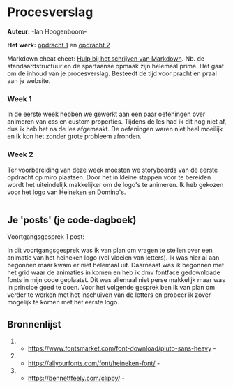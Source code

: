 # Procesverslag
**Auteur:** -Ian Hoogenboom-

**Het werk:** [opdracht 1](opdracht1/index.html) en [opdracht 2](opdracht2/index.html)


Markdown cheat cheet: [Hulp bij het schrijven van Markdown](https://github.com/adam-p/markdown-here/wiki/Markdown-Cheatsheet). Nb. de standaardstructuur en de spartaanse opmaak zijn helemaal prima. Het gaat om de inhoud van je procesverslag. Besteedt de tijd voor pracht en praal aan je website.


### Week 1

In de eerste week hebben we gewerkt aan een paar oefeningen over animeren van css en custom properties. Tijdens de les had ik dit nog niet af, dus ik heb het na de les afgemaakt.
De oefeningen waren niet heel moeilijk en ik kon het zonder grote probleem afronden.

### Week 2

Ter voorbereiding van deze week moesten we storyboards van de eerste opdracht op miro plaatsen.
Door het in kleine stappen voor te bereiden wordt het uiteindelijk makkelijker om de logo's te animeren. Ik heb gekozen voor het logo van Heineken en Domino's.

<img src="../images/storyboard1" alt="">




## Je 'posts' (je code-dagboek)

Voortgangsgesprek 1 post:

In dit voortgangsgesprek was ik van plan om vragen te stellen over een animatie van het heineken logo (vol vloeien van letters). Ik was hier al aan begonnen maar kwam er niet helemaal uit. Daarnaast was ik begonnen met het grid waar de animaties in komen en heb ik dmv fontface gedownloade fonts in mijn code geplaatst. Dit was allemaal niet perse makkelijk maar was in principe goed te doen. Voor het volgende gesprek ben ik van plan om verder te werken met het inschuiven van de letters en probeer ik zover mogelijk te komen met het eerste logo.


## Bronnenlijst
1. - https://www.fontsmarket.com/font-download/pluto-sans-heavy -
2. - https://allyourfonts.com/font/heineken-font/ -
3. - https://bennettfeely.com/clippy/ -
